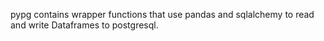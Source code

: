 pypg contains wrapper functions that use pandas and sqlalchemy to read and write Dataframes to postgresql.

